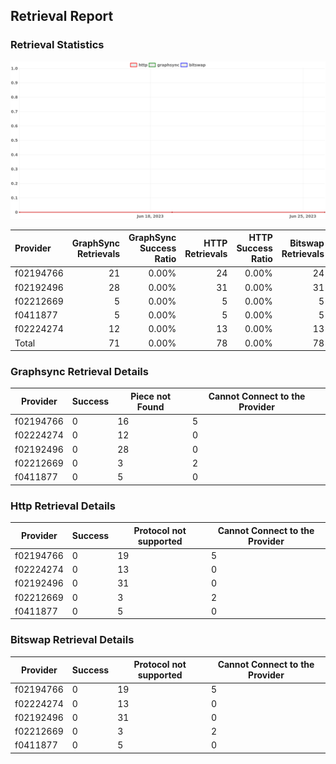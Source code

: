 ## Retrieval Report
### Retrieval Statistics
<img src="https://raw.githubusercontent.com/data-preservation-programs/filplus-checker-assets/main/filecoin-project/filecoin-plus-large-datasets/issues/2026/1687919940569.png"/>

| Provider  | GraphSync Retrievals | GraphSync Success Ratio | HTTP Retrievals | HTTP Success Ratio | Bitswap Retrievals | Bitswap Success Ratio |
| :-------- | -------------------: | ----------------------: | --------------: | -----------------: | -----------------: | --------------------: |
| f02194766 |                   21 |                   0.00% |              24 |              0.00% |                 24 |                 0.00% |
| f02192496 |                   28 |                   0.00% |              31 |              0.00% |                 31 |                 0.00% |
| f02212669 |                    5 |                   0.00% |               5 |              0.00% |                  5 |                 0.00% |
| f0411877  |                    5 |                   0.00% |               5 |              0.00% |                  5 |                 0.00% |
| f02224274 |                   12 |                   0.00% |              13 |              0.00% |                 13 |                 0.00% |
| Total     |                   71 |                   0.00% |              78 |              0.00% |                 78 |                 0.00% |

### Graphsync Retrieval Details
| Provider  | Success | Piece not Found | Cannot Connect to the Provider |
| --------- | ------- | --------------- | ------------------------------ |
| f02194766 | 0       | 16              | 5                              |
| f02224274 | 0       | 12              | 0                              |
| f02192496 | 0       | 28              | 0                              |
| f02212669 | 0       | 3               | 2                              |
| f0411877  | 0       | 5               | 0                              |

### Http Retrieval Details
| Provider  | Success | Protocol not supported | Cannot Connect to the Provider |
| --------- | ------- | ---------------------- | ------------------------------ |
| f02194766 | 0       | 19                     | 5                              |
| f02224274 | 0       | 13                     | 0                              |
| f02192496 | 0       | 31                     | 0                              |
| f02212669 | 0       | 3                      | 2                              |
| f0411877  | 0       | 5                      | 0                              |

### Bitswap Retrieval Details
| Provider  | Success | Protocol not supported | Cannot Connect to the Provider |
| --------- | ------- | ---------------------- | ------------------------------ |
| f02194766 | 0       | 19                     | 5                              |
| f02224274 | 0       | 13                     | 0                              |
| f02192496 | 0       | 31                     | 0                              |
| f02212669 | 0       | 3                      | 2                              |
| f0411877  | 0       | 5                      | 0                              |
